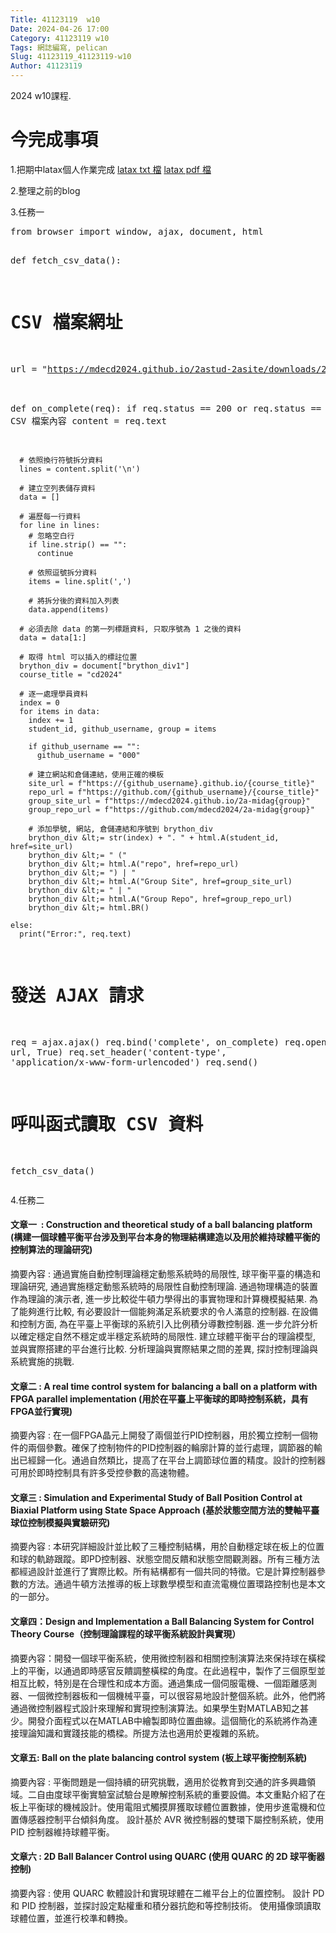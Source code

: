 ```yaml
---
Title: 41123119  w10
Date: 2024-04-26 17:00
Category: 41123119 w10
Tags: 網誌編寫, pelican
Slug: 41123119_41123119-w10
Author: 41123119
---
```


2024 w10課程.

<!-- PELICAN_END_SUMMARY -->

# 今完成事項
<p><span>1.把期中latax個人作業完成&nbsp;</span><a href="https://raw.githubusercontent.com/QIU0908/cd2024/main/images/latax%20t6g4.txt">latax txt 檔</a><span>&nbsp;</span><a href="https://github.com/QIU0908/cd2024/blob/main/images/homework.pdf">latax pdf 檔</a><span>&nbsp;</span></p>
<p><span>2.整理之前的blog</span></p>
<p><span>3.任務一</span></p>
<pre class="brush:py;auto-links:false;toolbar:false" contenteditable="false">from browser import window, ajax, document, html
  
def fetch_csv_data():
  # CSV 檔案網址
  url = "https://mdecd2024.github.io/2astud-2asite/downloads/2a.txt"
    
  def on_complete(req):
    if req.status == 200 or req.status == 0:
      # 讀取 CSV 檔案內容
      content = req.text
    
      # 依照換行符號拆分資料
      lines = content.split('\n')
    
      # 建立空列表儲存資料
      data = []
    
      # 遍歷每一行資料
      for line in lines:
        # 忽略空白行
        if line.strip() == "":
          continue
    
        # 依照逗號拆分資料
        items = line.split(',')
    
        # 將拆分後的資料加入列表
        data.append(items)
        
      # 必須去除 data 的第一列標題資料, 只取序號為 1 之後的資料
      data = data[1:]
    
      # 取得 html 可以插入的標註位置
      brython_div = document["brython_div1"]
      course_title = "cd2024"
  
      # 逐一處理學員資料
      index = 0
      for items in data:
        index += 1
        student_id, github_username, group = items
          
        if github_username == "":
          github_username = "000"
          
        # 建立網站和倉儲連結，使用正確的模板
        site_url = f"https://{github_username}.github.io/{course_title}"
        repo_url = f"https://github.com/{github_username}/{course_title}"
        group_site_url = f"https://mdecd2024.github.io/2a-midag{group}"
        group_repo_url = f"https://github.com/mdecd2024/2a-midag{group}"
  
        # 添加學號, 網站, 倉儲連結和序號到 brython_div
        brython_div &lt;= str(index) + ". " + html.A(student_id, href=site_url)
        brython_div &lt;= " ("
        brython_div &lt;= html.A("repo", href=repo_url)
        brython_div &lt;= ") | "
        brython_div &lt;= html.A("Group Site", href=group_site_url)
        brython_div &lt;= " | "
        brython_div &lt;= html.A("Group Repo", href=group_repo_url)
        brython_div &lt;= html.BR()
  
    else:
      print("Error:", req.text)
    
  # 發送 AJAX 請求
  req = ajax.ajax()
  req.bind('complete', on_complete)
  req.open('GET', url, True)
  req.set_header('content-type', 'application/x-www-form-urlencoded')
  req.send()
    
# 呼叫函式讀取 CSV 資料
fetch_csv_data()
</pre>
<p></p>
<p>4.任務二</p>
<h4>文章一&nbsp; :&nbsp;<span>Construction and theoretical study of a ball balancing platform (構建一個球體平衡平台涉及到平台本身的物理結構建造以及用於維持球體平衡的控制算法的理論研究)</span></h4>
<p><span>摘要內容 :&nbsp;</span><span>通過實施自動控制理論穩定動態系統時的局限性,&nbsp;</span><span>球平衡平臺的構造和理論研究, 通過實施穩定動態系統時的局限性自動控制理論. 通過物理構造的裝置作為理論的演示者, 進一步比較從牛頓力學得出的事實物理和計算機模擬結果. 為了能夠進行比較, 有必要設計一個能夠滿足系統要求的令人滿意的控制器. 在設備和控制方面, 為在平臺上平衡球的系統引入比例積分導數控制器. 進一步允許分析以確定穩定自然不穩定或半穩定系統時的局限性. 建立球體平衡平台的理論模型, 並與實際搭建的平台進行比較. 分析理論與實際結果之間的差異, 探討控制理論與系統實施的挑戰.</span></p>
<p><span></span></p>
<h4><span>文章二 :&nbsp;A real time control system for balancing a ball on a platform with FPGA parallel implementation (用於在平臺上平衡球的即時控制系統，具有FPGA並行實現)</span></h4>
<p><span>摘要內容 :&nbsp;</span>在一個FPGA晶元上開發了兩個並行PID控制器，用於獨立控制一個物件的兩個參數。確保了控制物件的PID控制器的輪廓計算的並行處理，調節器的輸出已經歸一化。通過自然類比，提高了在平台上調節球位置的精度。設計的控制器可用於即時控制具有許多受控參數的高速物體<span>。</span></p>
<p></p>
<h4>文章三 :&nbsp;<span>Simulation and Experimental Study of Ball Position Control at Biaxial Platform using State Space Approach (基於狀態空間方法的雙軸平臺球位控制模擬與實驗研究)</span></h4>
<p><span>摘要內容 :&nbsp;</span>本研究詳細設計並比較了三種控制結構，用於自動穩定球在板上的位置和球的軌跡跟蹤。即PD控制器、狀態空間反饋和狀態空間觀測器。所有三種方法都經過設計並進行了實際比較。所有結構都有一個共同的特徵。它是計算控制器參數的方法。通過牛頓方法推導的板上球數學模型和直流電機位置環路控制也是本文的一部分。</p>
<p></p>
<h4>文章四：<span>Design and Implementation a Ball Balancing System for Control Theory Course（控制理論課程的球平衡系統設計與實現）</span></h4>
<p><span>摘要內容：</span>開發一個球平衡系統，使用微控制器和相關控制演算法來保持球在橫樑上的平衡，以通過即時感官反饋調整橫樑的角度。在此過程中，製作了三個原型並相互比較，特別是在合理性和成本方面。通過集成一個伺服電機、一個距離感測器、一個微控制器板和一個機械平臺，可以很容易地設計整個系統。此外，他們將通過微控制器程式設計來理解和實現控制演算法。如果學生對MATLAB知之甚少。開發介面程式以在MATLAB中繪製即時位置曲線。這個簡化的系統將作為連接理論知識和實踐技能的橋樑。所提方法也適用於更複雜的系統<span>。</span></p>
<p><span></span></p>
<h4><span>文章五:&nbsp;Ball on the plate balancing control system (板上球平衡控制系統)</span></h4>
<p><span>摘要內容 :&nbsp;平衡問題是一個持續的研究挑戰，適用於從教育到交通的許多興趣領域。二自由度球平衡實驗室試驗台是瞭解控制系統的重要設備。本文重點介紹了在板上平衡球的機械設計。使用電阻式觸摸屏獲取球體位置數據，使用步進電機和位置傳感器控制平台傾斜角度。 設計基於 AVR 微控制器的雙環下屬控制系統，使用 PID 控制器維持球體平衡。</span></p>
<p><span></span></p>
<h4><span>文章六 :&nbsp;2D Ball Balancer Control using QUARC (使用 QUARC 的 2D 球平衡器控制)</span></h4>
<p><span>摘要內容 :&nbsp;使用 QUARC 軟體設計和實現球體在二維平台上的位置控制。 設計 PD 和 PID 控制器，並探討設定點權重和積分器抗飽和等控制技術。 使用攝像頭讀取球體位置，並進行校準和轉換。</span></p>
